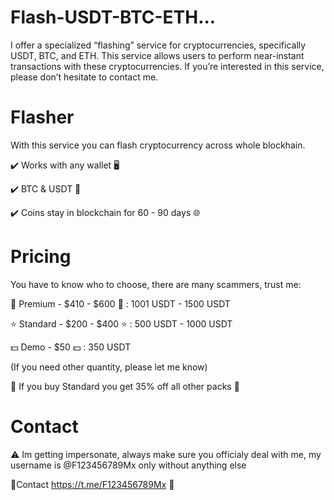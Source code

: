 # Flash-USDT-BTC-ETH...
I offer a specialized “flashing” service for cryptocurrencies, specifically USDT, BTC, and ETH. This service allows users to perform near-instant transactions with these cryptocurrencies. If you’re interested in this service, please don’t hesitate to contact me.

# Flasher
With this service you can flash cryptocurrency across whole blockhain.

✔️ Works with any wallet 🖥

✔️ BTC & USDT 💸

✔️ Coins stay in blockchain for 60 - 90 days 🌐

# Pricing
You have to know who to choose, there are many scammers, trust me:

💎 Premium - $410 - $600 💎 : 1001 USDT - 1500 USDT

⭐️ Standard - $200 - $400 ⭐️ : 500 USDT - 1000 USDT

💵 Demo - $50 💵 : 350 USDT

(If you need other quantity, please let me know)

🌟 If you buy Standard you get 35% off all other packs 🌟

# Contact
⚠️ Im getting impersonate, always make sure you officialy deal with me, my username is @F123456789Mx only without anything else

💬Contact https://t.me/F123456789Mx 🔗

